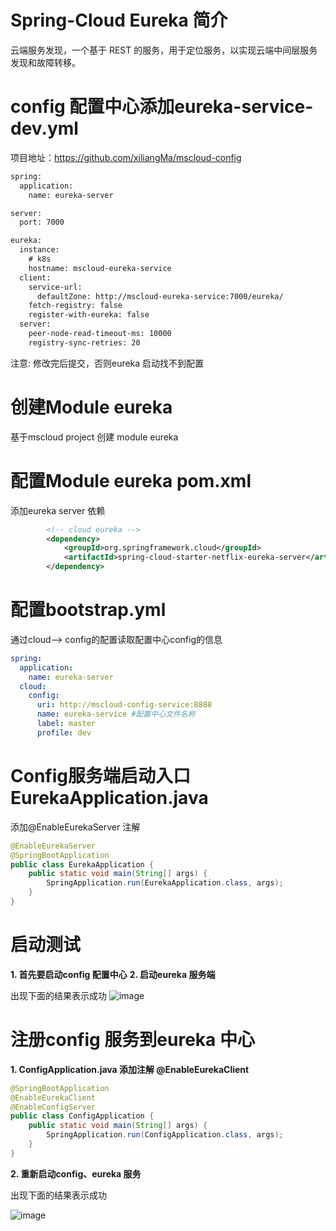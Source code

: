 # Spring-Cloud Eureka 简介
云端服务发现，一个基于 REST 的服务，用于定位服务，以实现云端中间层服务发现和故障转移。

# config 配置中心添加eureka-service-dev.yml

项目地址：https://github.com/xiliangMa/mscloud-config
```xml
spring:
  application:
    name: eureka-server

server:
  port: 7000

eureka:
  instance:
    # k8s
    hostname: mscloud-eureka-service
  client:
    service-url:
      defaultZone: http://mscloud-eureka-service:7000/eureka/
    fetch-registry: false
    register-with-eureka: false
  server:
    peer-node-read-timeout-ms: 10000
    registry-sync-retries: 20
```
注意: 修改完后提交，否则eureka 启动找不到配置

# 创建Module eureka
 基于mscloud project 创建 module eureka

# 配置Module eureka pom.xml
添加eureka server 依赖

```xml
        <!-- cloud eureka -->
        <dependency>
            <groupId>org.springframework.cloud</groupId>
            <artifactId>spring-cloud-starter-netflix-eureka-server</artifactId>
        </dependency>
```

# 配置bootstrap.yml
通过cloud--> config的配置读取配置中心config的信息

```yaml
spring:
  application:
    name: eureka-server
  cloud:
    config:
      uri: http://mscloud-config-service:8888
      name: eureka-service #配置中心文件名称
      label: master
      profile: dev
```

# Config服务端启动入口 EurekaApplication.java
添加@EnableEurekaServer 注解

```java
@EnableEurekaServer
@SpringBootApplication
public class EurekaApplication {
    public static void main(String[] args) {
        SpringApplication.run(EurekaApplication.class, args);
    }
}

```
# 启动测试
**1. 首先要启动config 配置中心**
**2. 启动eureka 服务端**

出现下面的结果表示成功
![image](https://github.com/xiliangMa/mscloud/blob/master/images/Spring-Cloud/eureka-server-test.png)

# 注册config 服务到eureka 中心
**1. ConfigApplication.java 添加注解 @EnableEurekaClient**

```java
@SpringBootApplication
@EnableEurekaClient
@EnableConfigServer
public class ConfigApplication {
    public static void main(String[] args) {
        SpringApplication.run(ConfigApplication.class, args);
    }
}
```
**2. 重新启动config、eureka 服务**

出现下面的结果表示成功

![image](https://github.com/xiliangMa/mscloud/blob/master/images/Spring-Cloud/eureka-server-test-config.png)
